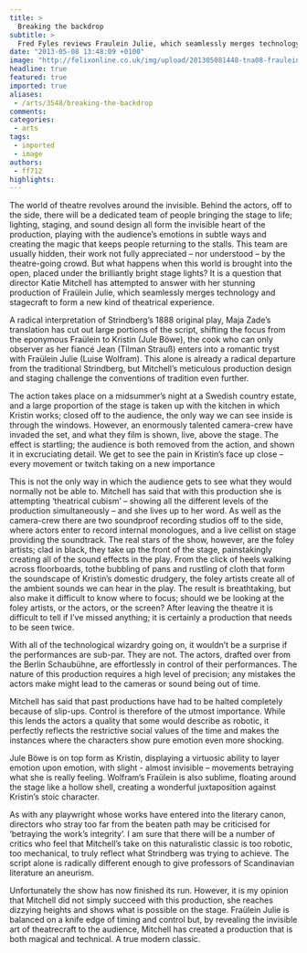 ```yaml
---
title: >
  Breaking the backdrop
subtitle: >
  Fred Fyles reviews Fraulein Julie, which seamlessly merges technology and stagecraft to form a new kind of theatrical experience
date: "2013-05-08 13:48:09 +0100"
image: "http://felixonline.co.uk/img/upload/201305081448-tna08-fraulein-julie.jpg"
headline: true
featured: true
imported: true
aliases:
 - /arts/3548/breaking-the-backdrop
comments:
categories:
 - arts
tags:
 - imported
 - image
authors:
 - ff712
highlights:
---
```


The world of theatre revolves around the invisible. Behind the actors, off to the side, there will be a dedicated team of people bringing the stage to life; lighting, staging, and sound design all form the invisible heart of the production, playing with the audience’s emotions in subtle ways and creating the magic that keeps people returning to the stalls. This team are usually hidden, their work not fully appreciated – nor understood – by the theatre-going crowd. But what happens when this world is brought into the open, placed under the brilliantly bright stage lights? It is a question that director Katie Mitchell has attempted to answer with her stunning production of Fraülein Julie, which seamlessly merges technology and stagecraft to form a new kind of theatrical experience.

A radical interpretation of Strindberg’s 1888 original play, Maja Zade’s translation has cut out large portions of the script, shifting the focus from the eponymous Fraülein to Kristin (Jule Böwe), the cook who can only observer as her fiancé Jean (Tilman Strauß) enters into a romantic tryst with Fraülein Julie (Luise Wolfram). This alone is already a radical departure from the traditional Strindberg, but Mitchell’s meticulous production design and staging challenge the conventions of tradition even further.

The action takes place on a midsummer’s night at a Swedish country estate, and a large proportion of the stage is taken up with the kitchen in which Kristin works; closed off to the audience, the only way we can see inside is through the windows. However, an enormously talented camera-crew have invaded the set, and what they film is shown, live, above the stage. The effect is startling; the audience is both removed from the action, and shown it in excruciating detail. We get to see the pain in Kristin’s face up close – every movement or twitch taking on a new importance

This is not the only way in which the audience gets to see what they would normally not be able to. Mitchell has said that with this production she is attempting ‘theatrical cubism’ – showing all the different levels of the production simultaneously – and she lives up to her word. As well as the camera-crew there are two soundproof recording studios off to the side, where actors enter to record internal monologues, and a live cellist on stage providing the soundtrack. The real stars of the show, however, are the foley artists; clad in black, they take up the front of the stage, painstakingly creating all of the sound effects in the play. From the click of heels walking across floorboards, tothe bubbling of pans and rustling of cloth that form the soundscape of Kristin’s domestic drudgery, the foley artists create all of the ambient sounds we can hear in the play. The result is breathtaking, but also make it difficult to know where to focus; should we be looking at the foley artists, or the actors, or the screen? After leaving the theatre it is difficult to tell if I’ve missed anything; it is certainly a production that needs to be seen twice.

With all of the technological wizardry going on, it wouldn’t be a surprise if the performances are sub-par. They are not. The actors, drafted over from the Berlin Schaubühne, are effortlessly in control of their performances. The nature of this production requires a high level of precision; any mistakes the actors make might lead to the cameras or sound being out of time.

Mitchell has said that past productions have had to be halted completely because of slip-ups. Control is therefore of the utmost importance. While this lends the actors a quality that some would describe as robotic, it perfectly reflects the restrictive social values of the time and makes the instances where the characters show pure emotion even more shocking.

Jule Böwe is on top form as Kristin, displaying a virtuosic ability to layer emotion upon emotion, with slight - almost invisible – movements betraying what she is really feeling. Wolfram’s Fraülein is also sublime, floating around the stage like a hollow shell, creating a wonderful juxtaposition against Kristin’s stoic character.

As with any playwright whose works have entered into the literary canon, directors who stray too far from the beaten path may be criticised for ‘betraying the work’s integrity’. I am sure that there will be a number of critics who feel that Mitchell’s take on this naturalistic classic is too robotic, too mechanical, to truly reflect what Strindberg was trying to achieve. The script alone is radically different enough to give professors of Scandinavian literature an aneurism.

Unfortunately the show has now finished its run. However, it is my opinion that Mitchell did not simply succeed with this production, she reaches dizzying heights and shows what is possible on the stage. Fraülein Julie is balanced on a knife edge of timing and control but, by revealing the invisible art of theatrecraft to the audience, Mitchell has created a production that is both magical and technical. A true modern classic.
